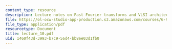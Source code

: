 ```yaml
---
content_type: resource
description: Lecture notes on Fast Fourier transforms and VLSI architectures.
file: https://ol-ocw-studio-app-production.s3.amazonaws.com/courses/6-973-communication-system-design-spring-2006/1460f43d3993b7c956d4bb8ee03d1fb0_lecture_10.pdf
file_type: application/pdf
resourcetype: Document
title: lecture_10.pdf
uid: 1460f43d-3993-b7c9-56d4-bb8ee03d1fb0
---
```

